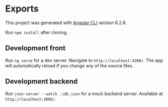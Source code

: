 # Exports

This project was generated with [Angular CLI](https://github.com/angular/angular-cli) version 6.2.8.

Run `npm install` after cloning.

## Development front

Run `ng serve` for a dev server. Navigate to `http://localhost:4200/`. The app will automatically reload if you change any of the source files.

## Development backend
Run `json-server --watch .\db.json` for a mock backend server. Available at `http://localhost:3000/`.
